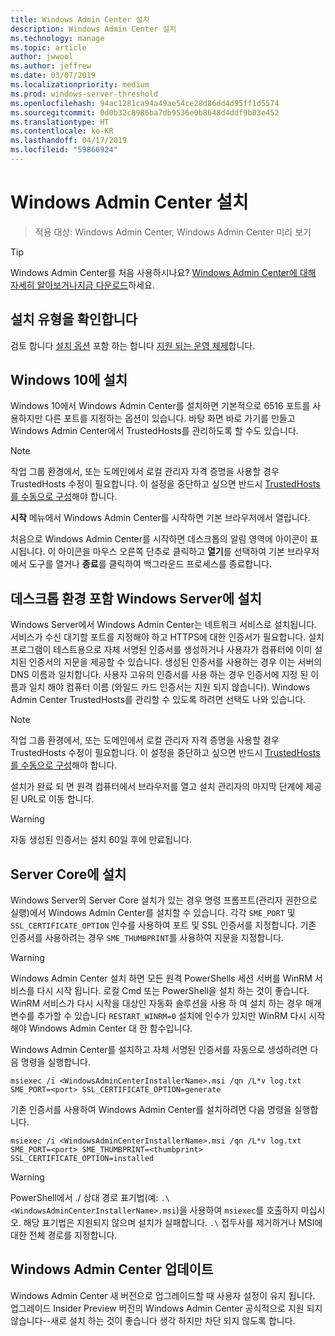 ```yaml
---
title: Windows Admin Center 설치
description: Windows Admin Center 설치
ms.technology: manage
ms.topic: article
author: jwwool
ms.author: jeffrew
ms.date: 03/07/2019
ms.localizationpriority: medium
ms.prod: windows-server-threshold
ms.openlocfilehash: 94ac1281ca94a49ae54ce28d86dd4d95ff1d5574
ms.sourcegitcommit: 0d0b32c8986ba7db9536e0b8648d4ddf9b03e452
ms.translationtype: HT
ms.contentlocale: ko-KR
ms.lasthandoff: 04/17/2019
ms.locfileid: "59866924"
---
```

# <a name="install-windows-admin-center"></a>Windows Admin Center 설치

>적용 대상: Windows Admin Center, Windows Admin Center 미리 보기

> [!Tip]
> Windows Admin Center를 처음 사용하시나요?
> [Windows Admin Center에 대해 자세히 알아보거나](../understand/windows-admin-center.md)[지금 다운로드](https://aka.ms/windowsadmincenter)하세요.

## <a name="determine-your-installation-type"></a>설치 유형을 확인합니다

검토 합니다 [설치 옵션](..\plan\installation-options.md) 포함 하는 합니다 [지원 되는 운영 체제](..\plan\installation-options.md#supported-operating-systems-installation)합니다.

## <a name="install-on-windows-10"></a>Windows 10에 설치

Windows 10에서 Windows Admin Center를 설치하면 기본적으로 6516 포트를 사용하지만 다른 포트를 지정하는 옵션이 있습니다. 바탕 화면 바로 가기를 만들고 Windows Admin Center에서 TrustedHosts를 관리하도록 할 수도 있습니다.

> [!NOTE]
> 작업 그룹 환경에서, 또는 도메인에서 로컬 관리자 자격 증명을 사용할 경우 TrustedHosts 수정이 필요합니다. 이 설정을 중단하고 싶으면 반드시 [TrustedHosts를 수동으로 구성](../use/troubleshooting.md#configure-trustedhosts)해야 합니다.

**시작** 메뉴에서 Windows Admin Center를 시작하면 기본 브라우저에서 열립니다.

처음으로 Windows Admin Center를 시작하면 데스크톱의 알림 영역에 아이콘이 표시됩니다. 이 아이콘을 마우스 오른쪽 단추로 클릭하고 **열기**를 선택하여 기본 브라우저에서 도구를 열거나 **종료**를 클릭하여 백그라운드 프로세스를 종료합니다.

## <a name="install-on-windows-server-with-desktop-experience"></a>데스크톱 환경 포함 Windows Server에 설치

Windows Server에서 Windows Admin Center는 네트워크 서비스로 설치됩니다. 서비스가 수신 대기할 포트를 지정해야 하고 HTTPS에 대한 인증서가 필요합니다. 설치 프로그램이 테스트용으로 자체 서명된 인증서를 생성하거나 사용자가 컴퓨터에 이미 설치된 인증서의 지문을 제공할 수 있습니다. 생성된 인증서를 사용하는 경우 이는 서버의 DNS 이름과 일치합니다. 사용자 고유의 인증서를 사용 하는 경우 인증서에 지정 된 이름과 일치 해야 컴퓨터 이름 (와일드 카드 인증서는 지원 되지 않습니다). Windows Admin Center TrustedHosts를 관리할 수 있도록 하려면 선택도 나와 있습니다.

> [!NOTE]
> 작업 그룹 환경에서, 또는 도메인에서 로컬 관리자 자격 증명을 사용할 경우 TrustedHosts 수정이 필요합니다. 이 설정을 중단하고 싶으면 반드시 [TrustedHosts를 수동으로 구성](../use/troubleshooting.md#configure-trustedhosts)해야 합니다.

설치가 완료 되 면 원격 컴퓨터에서 브라우저를 열고 설치 관리자의 마지막 단계에 제공 된 URL로 이동 합니다.

> [!WARNING]
> 자동 생성된 인증서는 설치 60일 후에 만료됩니다.

## <a name="install-on-server-core"></a>Server Core에 설치

Windows Server의 Server Core 설치가 있는 경우 명령 프롬프트(관리자 권한으로 실행)에서 Windows Admin Center를 설치할 수 있습니다. 각각 `SME_PORT` 및 `SSL_CERTIFICATE_OPTION` 인수를 사용하여 포트 및 SSL 인증서를 지정합니다. 기존 인증서를 사용하려는 경우 `SME_THUMBPRINT`를 사용하여 지문을 지정합니다.

> [!WARNING]
> Windows Admin Center 설치 하면 모든 원격 PowerShells 세션 서버를 WinRM 서비스를 다시 시작 됩니다. 로컬 Cmd 또는 PowerShell을 설치 하는 것이 좋습니다. WinRM 서비스가 다시 시작을 대상인 자동화 솔루션을 사용 하 여 설치 하는 경우 매개 변수를 추가할 수 있습니다 ```RESTART_WINRM=0``` 설치에 인수가 있지만 WinRM 다시 시작 해야 Windows Admin Center 대 한 함수입니다.

Windows Admin Center를 설치하고 자체 서명된 인증서를 자동으로 생성하려면 다음 명령을 실행합니다.

```   
msiexec /i <WindowsAdminCenterInstallerName>.msi /qn /L*v log.txt SME_PORT=<port> SSL_CERTIFICATE_OPTION=generate
```

기존 인증서를 사용하여 Windows Admin Center를 설치하려면 다음 명령을 실행합니다.

```
msiexec /i <WindowsAdminCenterInstallerName>.msi /qn /L*v log.txt SME_PORT=<port> SME_THUMBPRINT=<thumbprint> SSL_CERTIFICATE_OPTION=installed
```

> [!WARNING]
> PowerShell에서 ./ 상대 경로 표기법(예: `.\<WindowsAdminCenterInstallerName>.msi`)을 사용하여 `msiexec`를 호출하지 마십시오. 해당 표기법은 지원되지 않으며 설치가 실패합니다. `.\` 접두사를 제거하거나 MSI에 대한 전체 경로를 지정합니다.

## <a name="updating-windows-admin-center"></a>Windows Admin Center 업데이트

Windows Admin Center 새 버전으로 업그레이드할 때 사용자 설정이 유지 됩니다. 업그레이드 Insider Preview 버전의 Windows Admin Center 공식적으로 지원 되지 않습니다--새로 설치 하는 것이 좋습니다 생각 하지만 차단 되지 않도록 합니다.